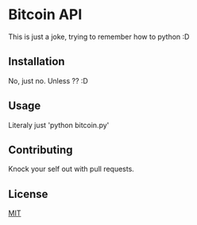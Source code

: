 # Bitcoin API

This is just a joke, trying to remember how to python :D

## Installation

No, just no. Unless ?? :D

## Usage

Literaly just 'python bitcoin.py'

## Contributing

Knock your self out with pull requests.

## License
[MIT](https://choosealicense.com/licenses/mit/)
